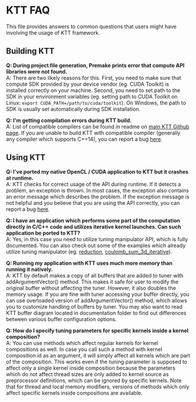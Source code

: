 KTT FAQ
=======

This file provides answers to common questions that users might have involving the usage of KTT framework.

Building KTT
------------

**Q: During project file generation, Premake prints error that compute API libraries were not found.**<br/>
A: There are two likely reasons for this. First, you need to make sure that compute SDK provided by
your device vendor (eg. CUDA Toolkit) is installed correctly on your machine. Second, you need to set
path to the SDK in your environment variables (eg. setting path to CUDA Toolkit on Linux:
`export CUDA_PATH=/path/to/cuda/toolkit`). On Windows, the path to SDK is usually set automatically
during SDK installation.

**Q: I'm getting compilation errors during KTT build.**<br/>
A: List of compatible compilers can be found in readme on [main KTT Github page](https://github.com/Fillo7/KTT).
If you are unable to build KTT with compatible compiler (generally any compiler which supports C++14),
you can report a bug [here](https://github.com/Fillo7/KTT/issues).

Using KTT
---------

**Q: I've ported my native OpenCL / CUDA application to KTT but it crashes at runtime.**<br/>
A: KTT checks for correct usage of the API during runtime. If it detects a problem, an exception
is thrown. In most cases, the exception also contains an error message which describes the problem.
If the exception message is not helpful and you believe that you are using the API correctly, you
can report a bug [here](https://github.com/Fillo7/KTT/issues).

**Q: I have an application which performs some part of the computation directly in C/C++ code and
utilizes iterative kernel launches. Can such application be ported to KTT?**<br/>
A: Yes, in this case you need to utilize tuning manipulator API, which is fully documented. You can
also check out some of the examples which already utilize tuning manipulator (eg.
[reduction](https://github.com/Fillo7/KTT/tree/master/examples/reduction),
[coulomb_sum_3d_iterative](https://github.com/Fillo7/KTT/tree/master/examples/coulomb_sum_3d_iterative)).

**Q: Running my application with KTT uses much more memory than running it natively.**<br/>
A: KTT by default makes a copy of all buffers that are added to tuner with addArgumentVector() method.
This makes it safe for user to modify the original buffer without affecting the tuner. However, it
also doubles the memory usage. If you are fine with tuner accessing your buffer directly, you can use
overloaded version of addArgumentVector() method, which allows you to customize handling of buffers
by tuner. You may also want to read KTT buffer diagram located in documentation folder to find out
differences between various buffer configuration options.

**Q: How do I specify tuning parameters for specific kernels inside a kernel composition?**<br/>
A: You can use methods which affect regular kernels for kernel compositions as well. In case you call
such a method with kernel composition id as an argument, it will simply affect all kernels which are
part of the composition. This works even if the tuning parameter is supposed to affect only a single
kernel inside composition because the parameters which do not affect thread sizes are only added to
kernel source as preprocessor definitions, which can be ignored by specific kernels. Note that for
thread and local memory modifiers, versions of methods which only affect specific kernels inside
compositions are available.
